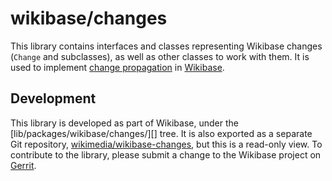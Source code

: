 # wikibase/changes

This library contains interfaces and classes representing Wikibase changes (`Change` and subclasses),
as well as other classes to work with them.
It is used to implement [change propagation][] in [Wikibase][].

## Development

This library is developed as part of Wikibase,
under the [lib/packages/wikibase/changes/][] tree.
It is also exported as a separate Git repository, [wikimedia/wikibase-changes][],
but this is a read-only view.
To contribute to the library,
please submit a change to the Wikibase project on [Gerrit][].

[change propagation]: https://doc.wikimedia.org/Wikibase/master/php/md_docs_topics_change-propagation.html
[Wikibase]: https://wikiba.se/
[lib/packages/wikibase/changes]: https://gerrit.wikimedia.org/g/mediawiki/extensions/Wikibase/+/master/lib/packages/wikibase/changes/
[wikimedia/wikibase-changes]: https://github.com/wikimedia/wikibase-changes
[Gerrit]: https://www.mediawiki.org/wiki/Special:MyLanguage/Gerrit
